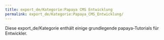 ```yaml
---
title: export_de/Kategorie:Papaya CMS Entwicklung
permalink: export_de/Kategorie:Papaya_CMS_Entwicklung/
---
```


Diese export_de/Kategorie enthält einige grundlegende papaya-Tutorials für Entwickler.
